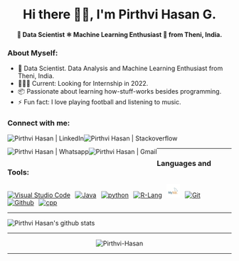 <h1 align="center">Hi there 👋🏽, I'm Pirthvi Hasan G.</h1>
<h4 align="center"> 🚀 Data Scientist ⚛ Machine Learning Enthusiast 🤖 from Theni, India.</h4>

### **About Myself:**
 - 🚀 Data Scientist. Data Analysis and Machine Learning Enthusiast from Theni, India.
 - 🙍🏽‍♂️ Current: Looking for Internship in 2022.
 - 📦 Passionate about learning how-stuff-works besides programming.
 - ⚡ Fun fact: I love playing football and listening to music.

### **Connect with me:**
[<img align="left" alt="Pirthvi Hasan | LinkedIn" height="30px" src="https://img.icons8.com/doodle/2x/linkedin--v2.png" />][linkedin]
[<img align="left" alt="Pirthvi Hasan | Stackoverflow" height="30px" src="https://img.icons8.com/color/2x/stackoverflow.png" />][stackoverflow]
[<img align="left" alt="Pirthvi Hasan | Whatsapp" height="30px" src="https://img.icons8.com/doodle/2x/whatsapp.png" />][whatsapp]
[<img align="left" alt="Pirthvi Hasan | Gmail" height="30px" src="https://img.icons8.com/doodle/2x/gmail.png" />][gmail]
<br />

---

### Languages and Tools:

[<img alt="Visual Studio Code" width="30px" src="https://img.icons8.com/fluent/240/000000/visual-studio-code-2019.png" />](https://code.visualstudio.com/)&ensp;
[<img alt="Java" width="30px" src="https://img.icons8.com/color/240/000000/java-coffee-cup-logo.png">](https://docs.oracle.com/en/java/)&ensp;
[<img alt="python" width="30px" src="https://img.icons8.com/color/240/000000/python.png">](https://www.python.org/)&ensp;
[<img alt="R-Lang" width="30px" src="https://www.r-project.org/Rlogo.png">](https://www.r-project.org/)&ensp;
[<img alt="MySQL" width="30px" src="https://raw.githubusercontent.com/github/explore/80688e429a7d4ef2fca1e82350fe8e3517d3494d/topics/mysql/mysql.png">](https://dev.mysql.com/)&ensp;
[<img alt="Git" width="26px" src="https://img.icons8.com/color/240/000000/git.png">](https://git-scm.com/)&ensp;
[<img alt="Github" width="26px" src="https://img.icons8.com/ios-glyphs/240/000000/github.png">](https://github.com/)&ensp;
[<img alt="cpp" width="26px" src="https://isocpp.org/assets/images/cpp_logo.png">](https://isocpp.org/)

---

![Pirthvi Hasan's github stats](https://github-readme-stats.vercel.app/api?username=Pirthvi-Hasan&show_icons=true&hide_border=true&theme=tokyonight)

---

<p align="center"> <img src="https://komarev.com/ghpvc/?username=Pirthvi-Hasan" alt="Pirthvi-Hasan" /> </p>

---

[linkedin]: https://www.linkedin.com/in/pirthvi-hasan-g-0a8048195/
[stackoverflow]: https://stackoverflow.com/users/12872375/pirthvi-hasan-g
[gmail]: mailto:pirthvihasan888@gmail.com
[whatsapp]: https://wa.me/919488390092
